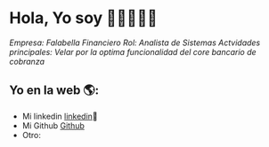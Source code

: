 # Hola, Yo soy <Diego Bustamante>  👋👨‍💻👩‍💻

*Empresa: Falabella Financiero*
*Rol: Analista de Sistemas*
*Actvidades principales: Velar por la optima funcionalidad del core bancario de cobranza*


## Yo en la web 🌎:
- Mi linkedin <a href="https://www.linkedin.com/in/diego-bustamantea/">linkedin</a>💼
- Mi Github <a href="https://github.com/krostyle">Github</a>
- Otro: <a href="<>"></a>